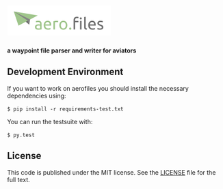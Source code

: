# ![aerofiles](img/logo.png)

**a waypoint file parser and writer for aviators**


## Development Environment

If you want to work on aerofiles you should install the necessary dependencies using:

    $ pip install -r requirements-test.txt

You can run the testsuite with:

    $ py.test


## License

This code is published under the MIT license. See the [LICENSE](LICENSE) file for the full text.
